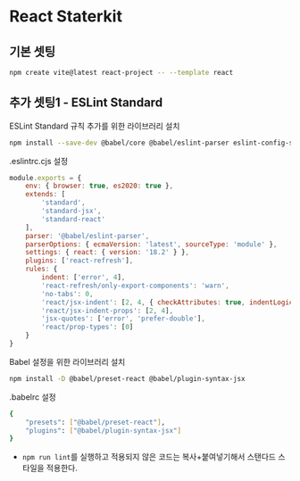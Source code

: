 # React Staterkit

## 기본 셋팅

```bash
npm create vite@latest react-project -- --template react
```

## 추가 셋팅1 - ESLint Standard

ESLint Standard 규칙 추가를 위한 라이브러리 설치

```bash
npm install --save-dev @babel/core @babel/eslint-parser eslint-config-standard eslint-config-standard-jsx eslint-config-standard-react eslint-plugin-promise eslint-plugin-import eslint-plugin-node eslint-plugin-react
```

.eslintrc.cjs 설정

```js
module.exports = {
    env: { browser: true, es2020: true },
    extends: [
        'standard',
        'standard-jsx',
        'standard-react'
    ],
    parser: '@babel/eslint-parser',
    parserOptions: { ecmaVersion: 'latest', sourceType: 'module' },
    settings: { react: { version: '18.2' } },
    plugins: ['react-refresh'],
    rules: {
        indent: ['error', 4],
        'react-refresh/only-export-components': 'warn',
        'no-tabs': 0,
        'react/jsx-indent': [2, 4, { checkAttributes: true, indentLogicalExpressions: true }],
        'react/jsx-indent-props': [2, 4],
        'jsx-quotes': ['error', 'prefer-double'],
        'react/prop-types': [0]
    }
}
```

Babel 설정을 위한 라이브러리 설치

```bash
npm install -D @babel/preset-react @babel/plugin-syntax-jsx
```

.babelrc 설정

```bash
{
    "presets": ["@babel/preset-react"],
    "plugins": ["@babel/plugin-syntax-jsx"]
}
```

- `npm run lint`를 실행하고 적용되지 않은 코드는 복사+붙여넣기해서 스탠다드 스타일을 적용한다.
